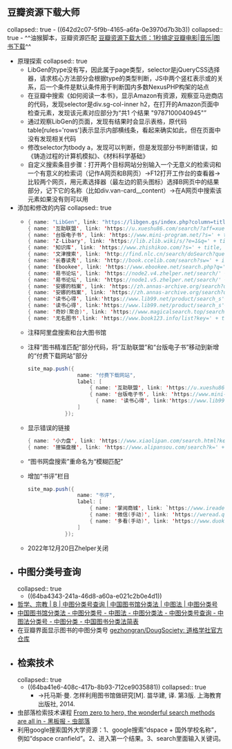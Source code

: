 ## 豆瓣资源下载大师
collapsed:: true
	- ((642d2c07-5f9b-4165-a6fa-0e3970d7b3b3))
	  collapsed:: true
		- ^^油猴脚本，豆瓣资源匹配 [豆瓣资源下载大师：1秒搞定豆瓣电影|音乐|图书下载](https://greasyfork.org/zh-CN/scripts/329484-%E8%B1%86%E7%93%A3%E8%B5%84%E6%BA%90%E4%B8%8B%E8%BD%BD%E5%A4%A7%E5%B8%88-1%E7%A7%92%E6%90%9E%E5%AE%9A%E8%B1%86%E7%93%A3%E7%94%B5%E5%BD%B1-%E9%9F%B3%E4%B9%90-%E5%9B%BE%E4%B9%A6%E4%B8%8B%E8%BD%BD)^^
- 原理探索
  collapsed:: true
	- LibGen的type没有写，因此属于page类型，selector是jQueryCSS选择器，请求核心方法部分会根据type的类型判断，JS中两个竖杠表示或的关系，后一个条件是默认条件用于判断国内多数NexusPHP构架的站点
	- 在豆瓣中搜索《如何阅读一本书》，显示Amazon有资源，观察亚马逊商店的代码，发现selector是div.sg-col-inner h2，在打开的Amazon页面中检查元素，发现该元素对应部分为“共1 个结果 "9787100040945"”
	- 通过观察LibGen的页面，发现有结果时会显示表格，原代码table[rules='rows']表示显示内部横线条，看起来确实如此，但在页面中没有发现相关代码
	- 修改selector为tbody a，发现可以判断，但是发现部分书判断错误，如《铸造过程的计算机模拟》、《材料科学基础》
	- 自定义搜索条目步骤：打开两个目标网站分别输入一个无意义的检索词和一个有意义的检索词（记作A网页和B网页）->F12打开工作台的查看器->比较两个网页，用元素选择器（最左边的箭头图标）选择B网页中的结果部分，记下它的名称（比如div.van-card__content）->在A网页中搜索该元素如果没有则可以用
- 添加和修改的内容
  collapsed:: true
	- ```java
	  { name: "LibGen", link: "https://libgen.gs/index.php?column=title&req=" + isbn, selector: 'table#tablelibgen.table.table-striped tbody tr td a' },
	  { name: '互助联盟', link: 'https://u.xueshu86.com/search/?aff=xueshu863&q='+title+'&f=_all&s=relevance', selector: 'div.col-xs-6.col-sm-4.col-md-3' },
	  { name: '台版电子书', link: 'https://www.mini-program.net/?s=' + title, selector: 'article.search-post' },
	  { name: 'Z-Libary', link: 'https://lib.zlib.wiki/s/?e=1&q=' + title, selector: '#searchResultBox div.authors' },
	  { name: '知识库', link: 'https://www.zhishikoo.com/?s=' + title, selector: 'div.post.grid' },
	  { name: '文津搜索', link: 'http://find.nlc.cn/search/doSearch?query=' + title + '&secQuery=&actualQuery=' + title + '%20mediatype%3A(0%20OR%201%20OR%202)%20&searchType=2&docType=%E5%9B%BE%E4%B9%A6&mediaTypes=0,1,2&isGroup=isGroup&targetFieldLog=%E5%85%A8%E9%83%A8%E5%AD%97%E6%AE%B5&orderBy=RELATIVE', selector:'div.book_name'},
	  { name: '长春读秀', link: 'http://book.ccelib.com/search?sw=' + isbn + '&allsw=&bCon=&ecode=utf-8&channel=search&Field=all', selector:'div.books'}
	  { name: 'Ebookee', link: 'https://www.ebookee.net/search.php?q=' + ywm + '&sa=Search', selector:'div#booklist' },
	  { name: '易书论坛', link: 'https://node2.v4.zhelper.net/search/' + title, selector: 'h4.mr-auto'},
	  { name: '易书论坛', link: 'https://node1.v5.zhelper.net/search/' + title, selector: 'div.ms-2.align-items-start'}
	  { name: '安娜的档案', link: 'https://zh.annas-archive.org/search?q=' + ywm, selector: 'div.text-gray-500'},
	  { name: '安娜的档案', link: 'https://zh.annas-archive.org/search?q=' + title, selector: 'div.text-gray-500'},
	  { name: '读书心得', link:'https://www.lib99.net/product/search_s'+ title +'.html', selector:`li.l3 > a:contains(${title})`},
	  { name: '读书心得', link:'https://www.lib99.net/product/search_s'+ ywm +'.html', selector:`li.l3 > a:contains(${ywm})`},
	  { name: '奇妙(聚合)', link: 'https://www.magicalsearch.top/search?word=' + title + '&cpage=first&m=2', selector:''},
	  { name: '无名图书',link: 'https://www.book123.info/list?key=' + title, selector: 'div.list_bookItem__yQCTQ'},
	  ```
	- 注释阿里盘搜索和台大图书馆
	- 注释“图书精准匹配”部分代码，将“互助联盟”和“台版电子书”移动到新增的“付费下载网站”部分
	  
	  ```java
	  site_map.push({
	                  name: "付费下载网站",
	                  label: [
	                      { name: '互助联盟', link: 'https://u.xueshu86.com/search/?aff=xueshu863&q='+title+'&f=_all&s=relevance', selector: 'div.col-xs-6.col-sm-4.col-md-3' },
	                      { name: '台版电子书', link: 'https://www.mini-program.net/?s=' + title, selector: 'article.search-post' },
	                    	{ name: '读书心得', link:'https://www.lib99.net/product/search_s'+ title +'.html', selector:`li.l3 > a:contains(${title})`},
	                  ]
	              });
	  ```
	- 显示错误的链接
	  
	  ```java
	  { name: '小力盘', link: 'https://www.xiaolipan.com/search.html?keyword=' + title, selector: `h3.article-title > a:contains(${title})` },
	  { name: '狸猫盘搜', link: 'https://www.alipansou.com/search?k=' + title, selector: 'div.van-card' },
	  ```
	- “图书网盘搜索”重命名为“模糊匹配”
	- 增加“书评”栏目
	  
	  ```java
	  site_map.push({
	                  name: "书评",
	                  label: [
	                      { name: '掌阅商城', link: `https://www.ireader.com.cn/index.php?ca=search.index&keyword=${title}${writer}`, selector: 'div.bookMess.fr p.brief'},
	                      { name: '微信(手动)', link: 'https://weread.qq.com/#search', selector: 'div.van-card'},
	                      { name: '多看(手动)', link: 'https://www.duokan.com/pc/search-result', selector: 'div.van-card'}
	                  ]
	              });
	  ```
	- 2022年12月20日Zhelper关闭
- ## 中图分类号查询
  collapsed:: true
	- ((64ba4343-241a-46d8-a60a-e021c2b0e4d1))
- [哲学、宗教 | B | 中图分类号查询 | 中国图书馆分类法 | 中图法 | 中图分类号](https://www.clcindex.com/category/B/)
- [中国图书馆分类法 - 中图分类号 - 中图法 - 中图分类法 - 中图分类号查询 - 中图法分类号 - 中图分类 - 中国图书分类法简表](http://www.ztflh.com/)
- 在豆瓣界面显示图书的中图分类号 [gezhongran/DougSociety: 道格学社官方仓库](https://github.com/gezhongran/DougSociety)
- ## 检索技术
  collapsed:: true
	- ((64ba41e6-408c-417b-8b93-712ce9035881))
	  collapsed:: true
		- ->托马斯·曼. 怎样利用图书馆做研究[M]. 苗华建, 译. 第3版. 上海教育出版社, 2014.
- 虫部落检索技术课程 [From zero to hero, the wonderful search methods are all in - 黑板报 - 虫部落](https://www.chongbuluo.com/thread-4940-1-1.html)
- 利用google搜索国外大学资源：1、google搜索“dspace + 国外学校名称”，例如“dspace cranfield”。2、进入第一个结果。3、search里面输入关键词。